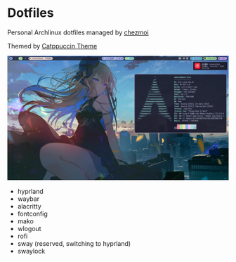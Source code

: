 Dotfiles
===

Personal Archlinux dotfiles managed by [chezmoi](https://github.com/twpayne/chezmoi)

Themed by [Catppuccin Theme](https://github.com/catppuccin/catppuccin)

![Screenshot-1](screenshots/screenshot-1.webp)

- hyprland
- waybar
- alacritty
- fontconfig
- mako
- wlogout
- rofi
- sway (reserved, switching to hyprland)
- swaylock
